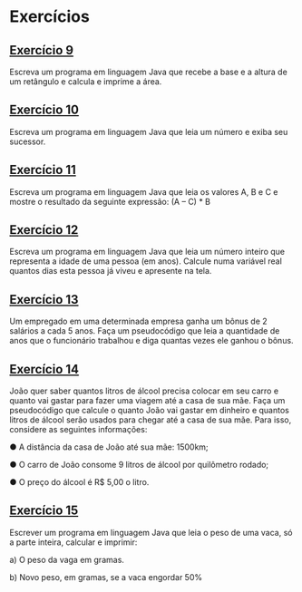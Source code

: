 # Exercícios

## [Exercício 9](./Exercicio_09.java)
Escreva um programa em linguagem Java que recebe a base e a altura de um retângulo e calcula e imprime a área.

## [Exercício 10](./Exercicio_10.java)
Escreva um programa em linguagem Java que leia um número e exiba seu sucessor.

## [Exercício 11](./Exercicio_11.java)
Escreva um programa em linguagem Java que leia os valores A, B e C e mostre o resultado da seguinte expressão: (A – C) * B

## [Exercício 12](./Exercicio_12.java)
Escreva um programa em linguagem Java que leia um número inteiro que representa a idade de uma pessoa (em anos). Calcule numa variável real quantos dias esta pessoa já viveu e apresente na tela.

## [Exercício 13](./Exercicio_13.java)
Um empregado em uma determinada empresa ganha um bônus de 2 salários a cada 5 anos. Faça um pseudocódigo que leia a quantidade de anos que o funcionário trabalhou e diga quantas vezes ele ganhou o bônus.

## [Exercício 14](./Exercicio_14.java)
João quer saber quantos litros de álcool precisa colocar em seu carro e quanto vai gastar para fazer uma viagem até a casa de sua mãe. Faça um pseudocódigo que calcule o quanto João vai gastar em dinheiro e quantos litros de álcool serão usados para chegar até a casa de sua mãe. Para isso, considere as seguintes informações:

● A distância da casa de João até sua mãe: 1500km;

● O carro de João consome 9 litros de álcool por quilômetro rodado;

● O preço do álcool é R$ 5,00 o litro.

## [Exercício 15](./Exercicio_15.java)
Escrever um programa em linguagem Java que leia o peso de uma vaca, só a parte inteira, calcular e imprimir:

a) O peso da vaga em gramas.

b) Novo peso, em gramas, se a vaca engordar 50%
